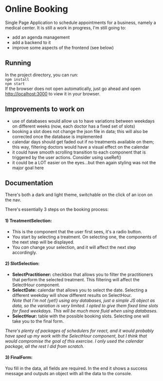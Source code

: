 # Online Booking
Single Page Application to schedule appointments for a business, namely a medical center.
It is still a work in progress, I'm still going to:
- add an agenda management
- add a backend to it 
- improve some aspects of the frontend (see below)

## Running
In the project directory, you can run: \
`npm install` \
`npm start`\
If the browser does not open automatically, just go ahead and open 
[http://localhost:3000](http://localhost:3000) to view it in your browser.

## Improvements to work on
- use of databases would allow us to have variations between weekdays on different
  weeks (now, each doctor has a fixed set of slots)
- booking a slot does not change the json file in data; this will also be corrected
once the database is implemented
- calendar days should get faded out if no treatments available on them; this way, 
filtering doctors would have a visual effect on the calendar
- it could have smooth scrolling transition to each component that is triggered 
by the user actions. Consider using useRef()
- it could be a LOT easier on the eyes...but then again styling was not the major 
goal here

## Documentation
There's both a dark and light theme, switchable on the click of an icon on the 
nav.

There's essentially 3 steps on the booking process:
#### 1) TreatmentSelection: 
- This is the component that the user first sees, it's a radio button.
- You start by selecting a treatment. On selecting one, the components of the 
next step will be displayed. 
- You *can* change your selection, and it will affect the next step accordingly.

#### 2) SlotSelection:
- **SelectPractitioner:** checkbox that allows you to filter the practitioners
that perform the selected treatment. This filtering will affect the SelectHour 
component.
- **SelectDate:** calendar that allows you to select the date. Selecting a 
different weekday will show different results on SelectHour. \
*Note that I'm not (yet!) using any databases, just a simple JS object as data, 
so the variation is very limited. I opted to give them fixed time slots for fixed 
weekdays. This will be much more fluid when using databases.*
- **SelectHour:** table with the possible booking slots. Selecting one will take
you to the final form.

*There's plenty of packages of schedulers for react, and it would probably have 
sped up my work with the SelectHour component, but I think that would compromise
the goal of this exercise. I only used the calendar package, all the rest I did
from scratch.* 


#### 3) FinalForm:
You fill in the data, all fields are required.
In the end it shows a success message and outputs an object with all the data to
the console.
